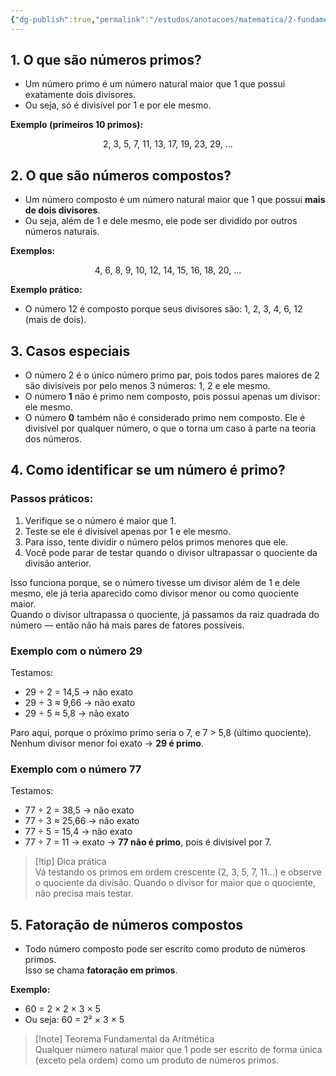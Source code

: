 ```yaml
---
{"dg-publish":true,"permalink":"/estudos/anotacoes/matematica/2-fundamental-2/2-divisibilidade-e-multiplos/2-2-numeros-primos/"}
---
```


## 1. O que são números primos?

- Um número primo é um número natural maior que 1 que possui exatamente dois divisores.
- Ou seja, só é divisível por 1 e por ele mesmo.

**Exemplo (primeiros 10 primos):**

$$
2,\ 3,\ 5,\ 7,\ 11,\ 13,\ 17,\ 19,\ 23,\ 29,\ ...
$$

## 2. O que são números compostos?

- Um número composto é um número natural maior que 1 que possui **mais de dois divisores**.  
- Ou seja, além de 1 e dele mesmo, ele pode ser dividido por outros números naturais.

**Exemplos:**

$$
4,\ 6,\ 8,\ 9,\ 10,\ 12,\ 14,\ 15,\ 16,\ 18,\ 20,\ ...
$$

**Exemplo prático:**
- O número 12 é composto porque seus divisores são: 1, 2, 3, 4, 6, 12 (mais de dois).

## 3. Casos especiais

- O número 2 é o único número primo par, pois todos pares maiores de 2 são divisíveis por pelo menos 3 números: 1, 2 e ele mesmo.
- O número **1** não é primo nem composto, pois possui apenas um divisor: ele mesmo.
- O número **0** também não é considerado primo nem composto. Ele é divisível por qualquer número, o que o torna um caso à parte na teoria dos números.

## 4. Como identificar se um número é primo?

### Passos práticos:

1. Verifique se o número é maior que 1.
2. Teste se ele é divisível apenas por 1 e ele mesmo.
3. Para isso, tente dividir o número pelos primos menores que ele.
4. Você pode parar de testar quando o divisor ultrapassar o quociente da divisão anterior.

Isso funciona porque, se o número tivesse um divisor além de 1 e dele mesmo, ele já teria aparecido como divisor menor ou como quociente maior.  
Quando o divisor ultrapassa o quociente, já passamos da raiz quadrada do número — então não há mais pares de fatores possíveis.

### Exemplo com o número 29

Testamos:
- 29 ÷ 2 = 14,5 → não exato  
- 29 ÷ 3 ≈ 9,66 → não exato  
- 29 ÷ 5 ≈ 5,8 → não exato  

Paro aqui, porque o próximo primo seria o 7, e 7 > 5,8 (último quociente).  
Nenhum divisor menor foi exato → **29 é primo**.

### Exemplo com o número 77

Testamos:
- 77 ÷ 2 = 38,5 → não exato  
- 77 ÷ 3 ≈ 25,66 → não exato  
- 77 ÷ 5 = 15,4 → não exato  
- 77 ÷ 7 = 11 → exato → **77 não é primo**, pois é divisível por 7.

> [!tip] Dica prática  
> Vá testando os primos em ordem crescente (2, 3, 5, 7, 11...) e observe o quociente da divisão. Quando o divisor for maior que o quociente, não precisa mais testar.

## 5. Fatoração de números compostos

- Todo número composto pode ser escrito como produto de números primos.  
Isso se chama **fatoração em primos**.

**Exemplo:**
- 60 = 2 × 2 × 3 × 5  
- Ou seja: 60 = 2² × 3 × 5

> [!note] Teorema Fundamental da Aritmética  
> Qualquer número natural maior que 1 pode ser escrito de forma única (exceto pela ordem) como um produto de números primos.
